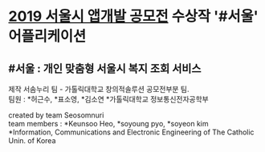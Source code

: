# [2019 서울시 앱개발 공모전](https://www.seoulappcontest.org/) 수상작 '#서울' 어플리케이션

## #서울 : 개인 맞춤형 서울시 복지 조회 서비스

제작 서솜누리 팀 - 가톨릭대학교 창의적솔루션 공모전부분 팀.  
팀원 : \*허근수, \*표소영, \*김소연  \*가톨릭대학교 정보통신전자공학부  
  
created by team Seosomnuri  
team members : \*Keunsoo Heo, \*soyoung pyo, \*soyeon kim  
\*Information, Communications and Electronic Engineering of The Catholic Unin. of Korea
